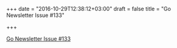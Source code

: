 +++
date = "2016-10-29T12:38:12+03:00"
draft = false
title = "Go Newsletter Issue #133"

+++

<p><a href="http://golangweekly.com/issues/133">Go Newsletter Issue #133</a></p>
